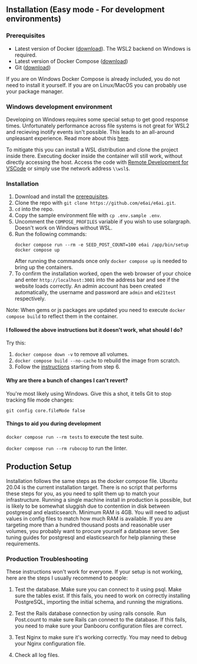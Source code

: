 ## Installation (Easy mode - For development environments)

### Prerequisites

 * Latest version of Docker ([download](https://docs.docker.com/get-docker)). The WSL2 backend on Windows is required.
 * Latest version of Docker Compose ([download](https://docs.docker.com/compose/install))
 * Git ([download](https://git-scm.com/downloads))
 
 If you are on Windows Docker Compose is already included, you do not need to install it yourself.
 If you are on Linux/MacOS you can probably use your package manager.

### Windows development environment

Developing on Windows requires some special setup to get good response times. Unfortunately performance across file systems is not great for WSL2 and recieving inotify events isn't possible. This leads to an all-around unpleasant experience. Read more about this [here](https://docs.docker.com/desktop/windows/wsl/#best-practices).

To mitigate this you can install a WSL distribution and clone the project inside there. Executing docker inside the container will still work, without directly accessing the host. Access the code with [Remote Development for VSCode](https://marketplace.visualstudio.com/items?itemName=ms-vscode-remote.vscode-remote-extensionpack) or simply use the network address `\\wsl$`.

### Installation

1. Download and install the [prerequisites](#prerequisites).
1. Clone the repo with `git clone https://github.com/e6ai/e6ai.git`.
1. `cd` into the repo.
1. Copy the sample environment file with `cp .env.sample .env`.
1. Uncomment the `COMPOSE_PROFILES` variable if you wish to use solargraph. Doesn't work on Windows without WSL.
1. Run the following commands:
    ```
    docker compose run --rm -e SEED_POST_COUNT=100 e6ai /app/bin/setup
    docker compose up
    ```
    After running the commands once only `docker compose up` is needed to bring up the containers.
1. To confirm the installation worked, open the web browser of your choice and enter `http://localhost:3001` into the address bar and see if the website loads correctly. An admin account has been created automatically, the username and password are `admin` and `e621test` respectively.

Note: When gems or js packages are updated you need to execute `docker compose build` to reflect them in the container.

#### <a id="docker-troubleshooting"></a>I followed the above instructions but it doesn't work, what should I do?

Try this:

1. `docker compose down -v` to remove all volumes.
1. `docker compose build --no-cache` to rebuild the image from scratch.
1. Follow the [instructions](#installation) starting from step 6.

#### <a id="windows-executable-bit"></a>Why are there a bunch of changes I can't revert?

You're most likely using Windows. Give this a shot, it tells Git to stop tracking file mode changes:

`git config core.fileMode false`

#### <a id="development-tools"></a>Things to aid you during development

`docker compose run --rm tests` to execute the test suite.

`docker compose run --rm rubocop` to run the linter.

## Production Setup

Installation follows the same steps as the docker compose file. Ubuntu 20.04 is the current installation target.
There is no script that performs these steps for you, as you need to split them up to match your infrastructure.
Running a single machine install in production is possible, but is likely to be somewhat sluggish due to contention in disk between postgresql and elasticsearch.
Minimum RAM is 4GB. You will need to adjust values in config files to match how much RAM is available.
If you are targeting more than a hundred thousand posts and reasonable user volumes, you probably want to procure yourself a database server. See tuning guides for postgresql and elasticsearch for help planning these requirements.

### Production Troubleshooting

These instructions won't work for everyone. If your setup is not
working, here are the steps I usually recommend to people:

1) Test the database. Make sure you can connect to it using psql. Make
sure the tables exist. If this fails, you need to work on correctly
installing PostgreSQL, importing the initial schema, and running the
migrations.

2) Test the Rails database connection by using rails console. Run
Post.count to make sure Rails can connect to the database. If this
fails, you need to make sure your Danbooru configuration files are
correct.

3) Test Nginx to make sure it's working correctly.  You may need to
debug your Nginx configuration file.

4) Check all log files.

